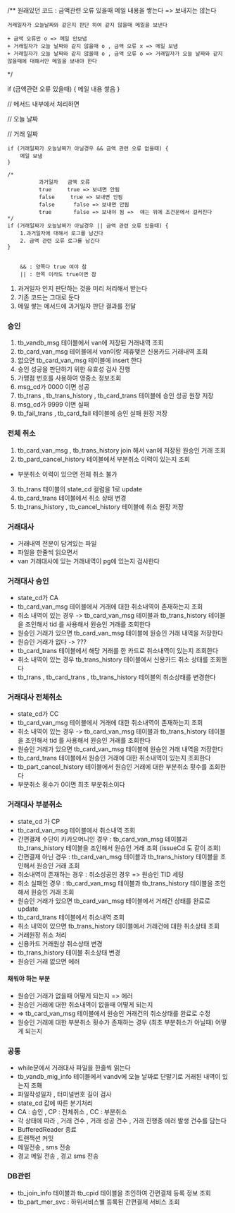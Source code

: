/**
    원래있던 코드 : 금액관련 오류 있을때 메일 내용을 쌓는다
    => 보내지는 않는다

    거래일자가 오늘날짜와 같은지 판단 하여 같지 않을때 메일을 보낸다
 
    + 금액 오류만 o => 메일 안보냄
    + 거래일자가 오늘 날짜와 같지 않을때 o , 금액 오류 x => 메일 보냄
    + 거래일자가 오늘 날짜와 같지 않을때 o , 금액 오류 o => 거래일자가 오늘 날짜와 같지 않을때에 대해서만 메일을 보내야 한다
*/

if (금액관련 오류 있을때) {
    메일 내용 쌓음
}

// 메서드 내부에서 처리하면

// 오늘 날짜

// 거래 일짜
```
if (거래일짜가 오늘날짜가 아닐경우 && 금액 관련 오류 없을때) {
    메일 보냄
}
```
```
/*
          과거일자   금액 오류
          true     true => 보내면 안됨
          false     true => 보내면 안됨
          false      false => 보내면 안됨
          true       false => 보내야 됨 =>  얘는 위에 조건문에서 걸러진다
*/
if (거래일짜가 오늘날짜가 아닐경우 || 금액 관련 오류 있을때) {
    1.과거일자에 대해서 로그를 남긴다
    2. 금액 관련 오류 로그를 남긴다
}
```

```

    && : 양쪽다 true 여야 참
    || : 한쪽 이라도 true이면 참
```


1. 과거일자 인지 판단하는 것을 미리 처리해서 받는다
2. 기존 코드는 그대로 둔다
3. 메일 쌓는 메서드에 과거일자 판단 결과를 전달


### 승인
1. tb_vandb_msg 테이블에서 van에 저장된 거래내역 조회
2. tb_card_van_msg 테이블에서 van이랑 제휴맺은 신용카드 거래내역 조회
3. 없으면 tb_card_van_msg 테이블에 insert 한다
4. 승인 성공을 판단하기 위한 유효성 검사 진행
5. 가맹점 번호를 사용하여 영중소 정보조회
6. msg_cd가 0000 이면 성공
7. tb_trans , tb_trans_history , tb_card_trans 테이블에 승인 성공 원장 저장
8. msg_cd가 9999 이면 실패
9. tb_fail_trans , tb_card_fail 테이블에 승인 실패 원장 저장

### 전체 취소
1. tb_card_van_msg , tb_trans_history join 해서 van에 저장된 원승인 거래 조회
2. tb_pard_cancel_history 테이블에서 부분취소 이력이 있는지 조회
- 부분취소 이력이 있으면 전체 취소 불가
3. tb_trans 테이블의 state_cd 컬럼을 1로 update
4. tb_card_trans 테이블에서 취소 상태 변경
5. tb_trans_history , tb_cancel_history 테이블에 취소 원장 저장

### 거래대사
+ 거래내역 전문이 담겨있는 파일
+ 파일을 한줄씩 읽으면서
+ van 거래대사에 있는 거래내역이 pg에 있는지 검사한다

### 거래대사 승인
+ state_cd가 CA
+ tb_card_van_msg 테이블에서 거래에 대한 취소내역이 존재하는지 조회
+ 취소 내역이 있는 경우 -> tb_card_van_msg 테이블과 tb_trans_history 테이블을 조인해서 tid 를 사용해서 원승인 거래를 조회한다
+ 원승인 거래가 있으면 tb_card_van_msg 테이블에 원승인 거래 내역을 저장한다
+ 원승인 거래가 없다 -> ???
+ tb_card_trans 테이블에서 해당 거래를 한 카드로 취소내역이 있는지 조회한다
+ 취소 내역이 있는 경우 tb_trans_history 테이블에서 신용카드 취소 상태를 조회핸다
+ tb_trans , tb_card_trans , tb_trans_history 테이블의 취소상태를 변경한다

### 거래대사 전체취소
+ state_cd가 CC
+ tb_card_van_msg 테이블에서 거래에 대한 취소내역이 존재하는지 조회
+ 취소 내역이 있는 경우 -> tb_card_van_msg 테이블과 tb_trans_history 테이블을 조인해서 tid 를 사용해서 원승인 거래를 조회한다
+ 원승인 거래가 있으면 tb_card_van_msg 테이블에 원승인 거래 내역을 저장한다
+ tb_card_trans 테이블에서 원승인 거래에 대한 취소내역이 있는지 조회한다
+ tb_part_cancel_history 테이블에서 원승인 거래에 대한 부분취소 횟수를 조회한다
+ 부분취소 횟수가 0이면 최초 부분취소이다


### 거래대사 부분취소
+ state_cd 가 CP
+ tb_card_van_msg 테이블에서 취소내역 조회
+ 간편결제 수단이 카카오머니인 경우 : tb_card_van_msg 테이블과 tb_trans_history 테이블을 조인해서 원승인 거래 조회 (issueCd 도 같이 조회)
+ 간편결제 아닌 경우 : tb_card_van_msg 테이블과 tb_trans_history 테이블을 조인해서 원승인 거래 조회
+ 취소내역이 존재하는 경우 : 취소성공인 경우 => 원승인 TID 세팅
+ 취소 실패인 경우 :  tb_card_van_msg 테이블과 tb_trans_history 테이블을 조인해서 원승인 거래 조회
+ 원승인 거래가 있으면 tb_card_van_msg 테이블에서 거래건 상태를 완료로 update
+ tb_card_trans 테이블에서 취소내역 조회
+ 취소 내역이 있으면 tb_trans_history 테이블에서 거래건에 대한 취소상태 조회
+ 거래원장 취소 처리 
+ 신용카드 거래원상 취소상태 변경
+ tb_trans_history 테이블 취소상태 변경
+ 원승인 거래 없으면 에러
#### 채워야 하는 부분
+ 원승인 거래가 없을때 어떻게 되는지 => 에러
+ 원승인 거래에 대한 취소내역이 없을때 어떻게 되는지
+ => tb_card_van_msg 테이블에서 원승인 거래건의 취소상태를 완료로 수정
+ 원승인 거래에 대한 부분취소 횟수가 존재하는 경우 (최초 부분취소가 아닐때) 어떻게 되는지

### 공통
+ while문에서 거래대사 파일을 한줄씩 읽는다
+ tb_vandb_mig_info 테이블에서 vandv에 오늘 날짜로 단말기로 거래된 내역이 있는지 조홰
+ 파일작성일자 , 터미널번호 길이 검사
+ state_cd 값에 따른 분기처리
+ CA : 승인 , CP : 전체취소 , CC : 부분취소
+ 각 상태에 따라 , 거래 건수 , 거래 성공 건수 , 거래 진행중 에러 발생 건수를 담는다
+ BufferedReader 종료
+ 트랜잭션 커밋
+ 메일전송 , sms 전송
+ 경고 메일 전송 , 경고 sms 전송


### DB관련
+ tb_join_info 테이블과 tb_cpid 테이블을 조인하여 간편결제 등록 정보 조회
+ tb_part_mer_svc : 하위서비스별 등록된 간편결제 서비스 조회




